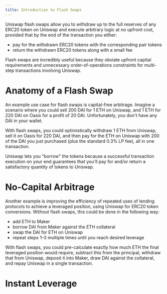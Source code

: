 ```yaml
---
title: Introduction to Flash Swaps
---
```


Uniswap flash swaps allow you to withdraw up to the full reserves of any ERC20 token on Uniswap and execute arbitrary logic at no upfront cost, provided that by the end of the transaction you either:

- pay for the withdrawn ERC20 tokens with the corresponding pair tokens
- return the withdrawn ERC20 tokens along with a small fee

Flash swaps are incredibly useful because they obviate upfront capital requirements and unnecessary order-of-operations constraints for multi-step transactions involving Uniswap.

<h1>
  <Link to='/docs/v2/flash-swaps/anatomy-of-a-flash-swap'>Anatomy of a Flash Swap</Link>
</h1>

An example use case for flash swaps is capital-free arbitrage. Imagine a scenario where you could sell 200 DAI for 1 ETH on Uniswap, and 1 ETH for 220 DAI on Oasis for a profit of 20 DAI. Unfortunately, you don't have any DAI in your wallet.

With flash swaps, you could optimistically withdraw 1 ETH from Uniswap, sell it on Oasis for 220 DAI, and then pay for the ETH on Uniswap with 200 of the DAI you just purchased (plus the standard 0.3% LP fee), all in one transaction.

Uniswap lets you "borrow" the tokens because a successful transaction execution on your end guarantees that you'll pay for and/or return a satisfactory quantity of tokens to Uniswap.

<h1>
  <Link to='/docs/v2/flash-swaps/no-capital-arbitrage'>No-Capital Arbitrage</Link>
</h1>

Another example is improving the efficiency of repeated uses of lending protocols to achieve a leveraged position, using Uniswap for ERC20 token conversions. Without flash swaps, this could be done in the following way:

- add ETH to Maker
- borrow DAI from Maker against the ETH collateral
- swap the DAI for ETH on Uniswap
- repeat steps 1–3 multiple times until you reach desired leverage

With flash swaps, you could pre-calculate exactly how much ETH the final leveraged position would require, subtract this from the principal, withdraw that from Uniswap, deposit it into Maker, draw DAI against the collateral, and repay Uniswap in a single transaction.

<h1>
  <Link to='/docs/v2/flash-swaps/instant-leverage'>Instant Leverage</Link>
</h1>
